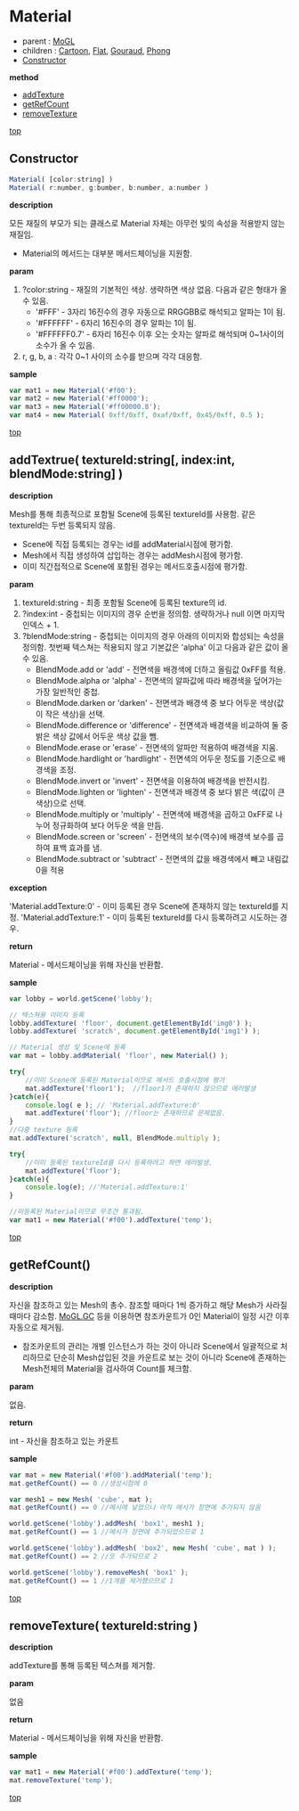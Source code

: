 # Material
* parent : [MoGL](MoGL.md)
* children : [Cartoon](Cartoon.md), [Flat](Flat.md), [Gouraud](Gouraud.md), [Phong](Phong.md) 
* [Constructor](#constructor)

**method**

* [addTexture](#getvolume)
* [getRefCount](#getvolume)
* [removeTexture](#)

[top](#)
## Constructor

```javascript
Material( [color:string] )
Material( r:number, g:bumber, b:number, a:number )
```

**description**

모든 재질의 부모가 되는 클래스로 Material 자체는 아무런 빛의 속성을 적용받지 않는 재질임.
* Material의 메서드는 대부분 메서드체이닝을 지원함.

**param**

1. ?color:string - 재질의 기본적인 색상. 생략하면 색상 없음. 다음과 같은 형태가 올 수 있음.
    * '#FFF' - 3자리 16진수의 경우 자동으로 RRGGBB로 해석되고 알파는 1이 됨.
    * '#FFFFFF' - 6자리 16진수의 경우 알파는 1이 됨.
    * '#FFFFFF0.7' - 6자리 16진수 이후 오는 숫자는 알파로 해석되며 0~1사이의 소수가 올 수 있음.
2. r, g, b, a : 각각 0~1 사이의 소수를 받으며 각각 대응함.

**sample**

```javascript
var mat1 = new Material('#f00');
var mat2 = new Material('#ff0000');
var mat3 = new Material('#ff00000.8');
var mat4 = new Material( 0xff/0xff, 0xaf/0xff, 0x45/0xff, 0.5 );
```

[top](#)
## addTextrue( textureId:string[, index:int, blendMode:string] )

**description**

Mesh를 통해 최종적으로 포함될 Scene에 등록된 textureId를 사용함. 같은 textureId는 두번 등록되지 않음.
* Scene에 직접 등록되는 경우는 id를 addMaterial시점에 평가함.
* Mesh에서 직접 생성하여 삽입하는 경우는 addMesh시점에 평가함.
* 이미 직간접적으로 Scene에 포함된 경우는 메서드호출시점에 평가함.

**param**

1. textureId:string - 최종 포함될 Scene에 등록된 texture의 id.
2. ?index:int - 중첩되는 이미지의 경우 순번을 정의함. 생략하거나 null 이면 마지막 인덱스 + 1.
3. ?blendMode:string - 중첩되는 이미지의 경우 아래의 이미지와 합성되는 속성을 정의함. 첫번째 텍스쳐는 적용되지 않고 기본값은 'alpha' 이고 다음과 같은 값이 올 수 있음.
    * BlendMode.add or 'add' -  전면색을 배경색에 더하고 올림값 0xFF를 적용.
    * BlendMode.alpha or 'alpha' - 전면색의 알파값에 따라 배경색을 덮어가는 가장 일반적인 중첩.
    * BlendMode.darken or 'darken' - 전면색과 배경색 중 보다 어두운 색상(값이 작은 색상)을 선택.
    * BlendMode.difference or 'difference' - 전면색과 배경색을 비교하여 둘 중 밝은 색상 값에서 어두운 색상 값을 뺌.
    * BlendMode.erase or 'erase' - 전면색의 알파만 적용하여 배경색을 지움.
    * BlendMode.hardlight or 'hardlight' - 전면색의 어두운 정도를 기준으로 배경색을 조정.
    * BlendMode.invert or 'invert' - 전면색을 이용하여 배경색을 반전시킴.
    * BlendMode.lighten or 'lighten' - 전면색과 배경색 중 보다 밝은 색(값이 큰 색상)으로 선택.
    * BlendMode.multiply or 'multiply' -  전면색에 배경색을 곱하고 0xFF로 나누어 정규화하여 보다 어두운 색을 만듬.
    * BlendMode.screen or 'screen' - 전면색의 보수(역수)에 배경색 보수를 곱하여 표백 효과를 냄.
    * BlendMode.subtract or 'subtract' - 전면색의 값을 배경색에서 빼고 내림값 0을 적용


**exception**

'Material.addTexture:0' - 이미 등록된 경우 Scene에 존재하지 않는 textureId를 지정.
'Material.addTexture:1' - 이미 등록된 textureId를 다시 등록하려고 시도하는 경우.

**return**

Material - 메서드체이닝을 위해 자신을 반환함.

**sample**

```javascript
var lobby = world.getScene('lobby');

// 텍스쳐용 이미지 등록
lobby.addTexture( 'floor', document.getElementById('img0') );
lobby.addTexture( 'scratch', document.getElementById('img1') );

// Material 생성 및 Scene에 등록
var mat = lobby.addMaterial( 'floor', new Material() );

try{
    //이미 Scene에 등록된 Material이므로 메서드 호출시점에 평가
    mat.addTexture('floor1');  //floor1가 존재하지 않으므로 에러발생
}catch(e){
    console.log( e ); // 'Material.addTexture:0'
    mat.addTexture('floor'); //floor는 존재하므로 문제없음.
}
//다중 texture 등록
mat.addTexture('scratch', null, BlendMode.multiply );

try{
    //이미 등록된 textureId를 다시 등록하려고 하면 에러발생.
    mat.addTexture('floor');
}catch(e){
    console.log(e); //'Material.addTexture:1'
}

//미등록된 Material이므로 무조건 통과됨.
var mat1 = new Material('#f00').addTexture('temp');
```

[top](#)
## getRefCount()

**description**

자신을 참조하고 있는 Mesh의 총수. 참조할 때마다 1씩 증가하고 해당 Mesh가 사라질때마다 감소함.
[MoGL.GC](MoGL.md#GC) 등을 이용하면 참조카운트가 0인 Material이 일정 시간 이후 자동으로 제거됨.
* 참조카운트의 관리는 개별 인스턴스가 하는 것이 아니라 Scene에서 일괄적으로 처리하므로 단순히 Mesh삽입된 것을 카운트로 보는 것이 아니라 Scene에 존재하는 Mesh전체의 Material을 검사하여 Count를 체크함.

**param**

없음.

**return**

int - 자신을 참조하고 있는 카운트

**sample**

```javascript
var mat = new Material('#f00').addMaterial('temp');
mat.getRefCount() == 0 //생성시점에 0

var mesh1 = new Mesh( 'cube', mat );
mat.getRefCount() == 0 //메시에 넣었으나 아직 메시가 장면에 추가되지 않음

world.getScene('lobby').addMesh( 'box1', mesh1 );
mat.getRefCount() == 1 //메시가 장면에 추가되었으므로 1

world.getScene('lobby').addMesh( 'box2', new Mesh( 'cube', mat ) );
mat.getRefCount() == 2 //또 추가되므로 2

world.getScene('lobby').removeMesh( 'box1' );
mat.getRefCount() == 1 //1개를 제거했으므로 1
```

[top](#)
## removeTexture( textureId:string )

**description**

addTexture를 통해 등록된 텍스쳐를 제거함.

**param**

없음

**return**

Material - 메서드체이닝을 위해 자신을 반환함.

**sample**

```javascript
var mat1 = new Material('#f00').addTexture('temp');
mat.removeTexture('temp');
```

[top](#)
